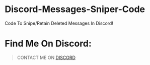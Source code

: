 # Discord-Messages-Sniper-Code
Code To Snipe/Retain Deleted Messages In Discord!

# Find Me On Discord:

 > CONTACT ME ON [DISCORD](https://discord.com/users/724819860214775899)
